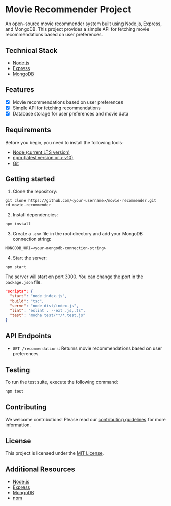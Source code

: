 # Movie Recommender Project

An open-source movie recommender system built using Node.js, Express, and MongoDB. This project provides a simple API for fetching movie recommendations based on user preferences.

## Technical Stack

- [Node.js](https://nodejs.org/en/download/)
- [Express](https://expressjs.com/)
- [MongoDB](https://www.mongodb.com/)

## Features

- [x] Movie recommendations based on user preferences
- [x] Simple API for fetching recommendations
- [x] Database storage for user preferences and movie data

## Requirements

Before you begin, you need to install the following tools:

- [Node (current LTS version)](https://nodejs.org/en/download/)
- [npm (latest version or > v10)](https://www.npmjs.com/get-npm)
- [Git](https://git-scm.com/downloads)

## Getting started

1. Clone the repository:

```
git clone https://github.com/<your-username>/movie-recommender.git
cd movie-recommender
```

2. Install dependencies:

```
npm install
```

3. Create a `.env` file in the root directory and add your MongoDB connection string:

```
MONGODB_URI=<your-mongodb-connection-string>
```

4. Start the server:

```
npm start
```

The server will start on port 3000. You can change the port in the `package.json` file.

```json
"scripts": {
  "start": "node index.js",
  "build": "tsc",
  "serve": "node dist/index.js",
  "lint": "eslint . --ext .js,.ts",
  "test": "mocha test/**/*.test.js"
}
```

## API Endpoints

- `GET /recommendations`: Returns movie recommendations based on user preferences.

## Testing

To run the test suite, execute the following command:

```
npm test
```

## Contributing

We welcome contributions! Please read our [contributing guidelines](CONTRIBUTING.md) for more information.

## License

This project is licensed under the [MIT License](LICENSE).

## Additional Resources

- [Node.js](https://nodejs.org/en/docs/)
- [Express](https://expressjs.com/en/4x/api.html)
- [MongoDB](https://docs.mongodb.com/)
- [npm](https://docs.npmjs.com/)
